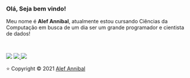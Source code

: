 ### Olá, Seja bem vindo!

Meu nome é **Alef Annibal**, atualmente estou cursando Ciências da Computação em busca de um dia ser um grande programador e cientista de dados!

</br> 

  <a href="https://www.instagram.com/alef_annibal/" target="_blank"><img src="https://img.shields.io/badge/-Instagram-%23E4405F?style=for-the-badge&logo=instagram&logoColor=white" target="_blank" ></a>
  <a href="https://www.linkedin.com/in/alef-annibal-28a38620b/" target="_blank"><img src="https://img.shields.io/badge/LinkedIn-0077B5?style=for-the-badge&logo=linkedin&logoColor=white" target="_blank"> </a>
  <a href = "mailto: contato.alefannibal@gmail.com"><img src="https://img.shields.io/badge/-Gmail-%23EA4335?style=for-the-badge&logo=gmail&logoColor=white" target="_blank"></a>

⭐️ Copyright © 2021 [Alef Annibal](https://github.com/alefannibal) 

